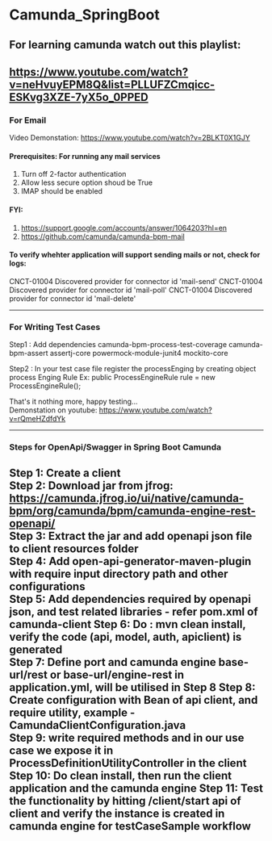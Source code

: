 # Camunda_SpringBoot

## For learning camunda watch out this playlist:


https://www.youtube.com/watch?v=neHvuyEPM8Q&list=PLLUFZCmqicc-ESKvg3XZE-7yX5o_0PPED
-----------------------------------------------------------------------------------

### For Email <br/>
Video Demonstation: https://www.youtube.com/watch?v=2BLKT0X1GJY <br/>
#### Prerequisites: For running any mail services <br/>

1. Turn off 2-factor authentication
2. Allow less secure option shoud be True
3. IMAP should be enabled

#### FYI:

1. https://support.google.com/accounts/answer/1064203?hl=en
2. https://github.com/camunda/camunda-bpm-mail

#### To verify whehter application will support sending mails or not, check for logs:

CNCT-01004 Discovered provider for connector id 'mail-send' CNCT-01004 Discovered provider for connector id 'mail-poll'
CNCT-01004 Discovered provider for connector id 'mail-delete'

-----------------------------------------------------------------------------------

### For Writing Test Cases

Step1 : Add dependencies
<artifactId>camunda-bpm-process-test-coverage</artifactId>
<artifactId>camunda-bpm-assert</artifactId>
<artifactId>assertj-core</artifactId>
<artifactId>powermock-module-junit4</artifactId>
<artifactId>mockito-core</artifactId>

Step2 : In your test case file register the processEnging by creating object process Enging Rule Ex: public
ProcessEngineRule rule = new ProcessEngineRule();

That's it nothing more, happy testing... <br/>
Demonstation on youtube: https://www.youtube.com/watch?v=rQmeHZdfdYk

-----------------------------------------------------------------------------------

### Steps for OpenApi/Swagger in Spring Boot Camunda

Step 1: Create a client <br/>
Step 2: Download jar from jfrog: https://camunda.jfrog.io/ui/native/camunda-bpm/org/camunda/bpm/camunda-engine-rest-openapi/ <br/>
Step 3: Extract the jar and add openapi json file to client resources folder <br/>
Step 4: Add open-api-generator-maven-plugin with require input directory path and other configurations <br/>
Step 5: Add dependencies required by openapi json, and test related libraries - refer pom.xml of camunda-client
Step 6: Do : mvn clean install, verify the code (api, model, auth, apiclient) is generated <br/>
Step 7: Define port and camunda engine base-url/rest or base-url/engine-rest in application.yml, will be utilised in Step 8
Step 8: Create configuration with Bean of api client, and require utility, example - CamundaClientConfiguration.java <br/>
Step 9: write required methods and in our use case we expose it in ProcessDefinitionUtilityController in the client <br/>
Step 10: Do clean install, then run the client application and the camunda engine
Step 11: Test the functionality by hitting /client/start api of client and verify the instance is created in camunda engine for testCaseSample workflow
-----------------------------------------------------------------------------------